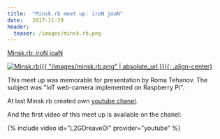 ```yaml
---
title:  "Minsk.rb meet up: iroN joaN"
date:   2017-11-29
header:
  teaser: /images/minsk.rb.png
---
```

[Minsk.rb: iroN joaN][NN]

[![Minsk.rb]({{ "/images/minsk.rb.png" | absolute_url }}){: .align-center}][Minsk.rb]

This meet up was memorable for presentation by Roma Tehanov. The subject was "IoT web-camera implemented on Raspberry Pi".

At last Minsk.rb created own [youtube chanel][RBchanel].

And the first video of this meet up is available on the chanel:

{% include video id="L2GDreaveOI" provider="youtube" %}

[Minsk.rb]: https://www.facebook.com/minskruby/
[NN]: https://www.facebook.com/events/144949666229868/
[RBchanel]: https://www.youtube.com/channel/UCzZpyYSnff-NsjR4TbbBCiw
